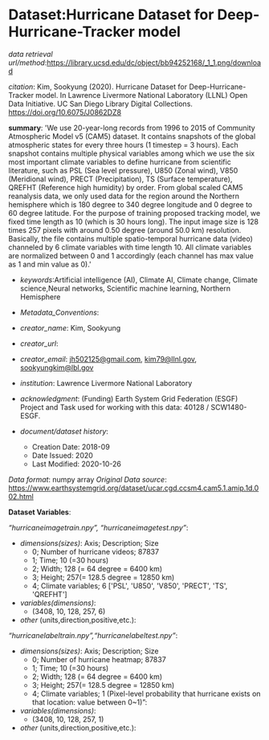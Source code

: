 # **Dataset**:Hurricane Dataset for Deep-Hurricane-Tracker model

*data retrieval url/method*:https://library.ucsd.edu/dc/object/bb94252168/_1_1.png/download

*citation*: Kim, Sookyung (2020). Hurricane Dataset for Deep-Hurricane-Tracker model. In Lawrence Livermore National Laboratory (LLNL) Open Data Initiative. UC San Diego Library Digital Collections. https://doi.org/10.6075/J0862DZ8


**summary**: 'We use 20-year-long records from 1996 to 2015 of Community Atmospheric Model v5 (CAM5) dataset. It contains snapshots of the global atmospheric states for every three hours (1 timestep = 3 hours). Each snapshot contains multiple physical variables among which we use the six most important climate variables to define hurricane from scientific literature, such as PSL (Sea level pressure), U850 (Zonal wind), V850 (Meridional wind), PRECT (Precipitation), TS (Surface temperature), QREFHT (Reference high humidity) by order. From global scaled CAM5 reanalysis data, we only used data for the region around the Northern hemisphere which is 180 degree to 340 degree longitude and 0 degree to 60 degree latitude. For the purpose of training proposed tracking model, we fixed time length as 10 (which is 30 hours long). The input image size is 128 times 257 pixels with around 0.50 degree (around 50.0 km) resolution. Basically, the file contains multiple spatio-temporal hurricane data (video) channeled by 6 climate variables with time length 10. All climate variables are normalized between 0 and 1 accordingly (each channel has max value as 1 and min value as 0).'

- *keywords*:Artificial intelligence (AI), Climate AI, Climate change, Climate science,Neural networks, Scientific machine learning, Northern Hemisphere
- *Metadata_Conventions*:
- *creator_name*: Kim, Sookyung
- *creator_url*:
- *creator_email*: jh502125@gmail.com, kim79@llnl.gov, sookyungkim@lbl.gov
- *institution*: Lawrence Livermore National Laboratory
- *acknowledgment*: (Funding) Earth System Grid Federation (ESGF) Project and Task used for working with this data: 40128 / SCW1480-ESGF.

 
- *document/dataset history*:
    - Creation Date: 2018-09
    - Date Issued: 2020
    - Last Modified: 2020-10-26

*Data format*: numpy array
*Original Data source*: https://www.earthsystemgrid.org/dataset/ucar.cgd.ccsm4.cam5.1.amip.1d.002.html


**Dataset Variables**: 

*“hurricaneimagetrain.npy”, “hurricaneimagetest.npy”*:
- *dimensions(sizes)*: Axis; Description; Size
    - 0; Number of hurricane videos; 87837
    - 1; Time; 10 (=30 hours)
    - 2; Width; 128 (= 64 degree = 6400 km)
    - 3; Height; 257(= 128.5 degree = 12850 km)
    - 4; Climate variables; 6 ['PSL', 'U850', 'V850', 'PRECT', 'TS', 'QREFHT']
- *variables(dimensions)*:
    - (3408, 10, 128, 257, 6)
- *other* (units,direction,positive,etc.):

*“hurricanelabeltrain.npy”,“hurricanelabeltest.npy”*:

- *dimensions(sizes)*: Axis; Description; Size
    - 0; Number of hurricane heatmap; 87837
    - 1; Time; 10 (=30 hours)
    - 2; Width; 128 (= 64 degree = 6400 km)
    - 3; Height; 257(= 128.5 degree = 12850 km)
    - 4; Climate variables; 1 (Pixel-level probability that hurricane exists on that location: value between 0~1)”:
- *variables(dimensions)*:
    - (3408, 10, 128, 257, 1)
- *other* (units,direction,positive,etc.):
